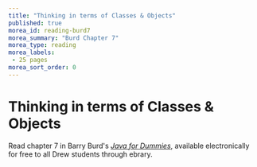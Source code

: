 ```yaml
---
title: "Thinking in terms of Classes & Objects"
published: true
morea_id: reading-burd7
morea_summary: "Burd Chapter 7"
morea_type: reading
morea_labels:
 - 25 pages
morea_sort_order: 0
---
```

# Thinking in terms of Classes & Objects

Read chapter 7 in Barry Burd's [*Java for Dummies*](http://site.ebrary.com.ezproxy.drew.edu/lib/drew/detail.action?docID=10870252), available electronically for free to all Drew students through ebrary.